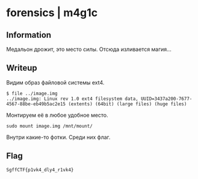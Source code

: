 # forensics | m4g1c

## Information
Медальон дрожит, это место силы. Отсюда изливается магия...

## Writeup
Видим образ файловой системы ext4.
```
$ file ../image.img 
../image.img: Linux rev 1.0 ext4 filesystem data, UUID=3437a200-7677-4567-88be-eb49b5ac2e15 (extents) (64bit) (large files) (huge files)
```

Монтируем её в любое удобное место.
```
sudo mount image.img /mnt/mount/
```
Внутри какие-то фотки. Среди них флаг.

## Flag
`SgffCTF{p1vk4_dly4_r1vk4}`
